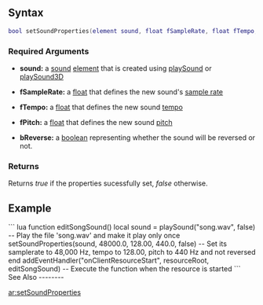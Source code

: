 Syntax
------

``` lua
bool setSoundProperties(element sound, float fSampleRate, float fTempo, float fPitch, bool bReverse )
```

### Required Arguments

-   **sound:** a [sound](/sound.md "wikilink") [element](/element.md "wikilink") that is created using [playSound](/playSound.md "wikilink") or [playSound3D](/playSound3D.md "wikilink")

<!-- -->

-   **fSampleRate:** a [float](/float.md "wikilink") that defines the new sound's [sample rate](http://en.wikipedia.org/wiki/Sampling_rate)

<!-- -->

-   **fTempo:** a [float](/float.md "wikilink") that defines the new sound [tempo](http://en.wikipedia.org/wiki/Tempo)

<!-- -->

-   **fPitch:** a [float](/float.md "wikilink") that defines the new sound [pitch](http://en.wikipedia.org/wiki/Pitch_%28music%29)

<!-- -->

-   **bReverse:** a [boolean](/boolean.md "wikilink") representing whether the sound will be reversed or not.

### Returns

Returns *true* if the properties sucessfully set, *false* otherwise.

Example
-------

<section name="Client" class="client" show="true">
``` lua
function editSongSound()
    local sound = playSound("song.wav", false) -- Play the file 'song.wav' and make it play only once
    setSoundProperties(sound, 48000.0, 128.00, 440.0, false) -- Set its samplerate to 48,000 Hz, tempo to 128.00, pitch to 440 Hz and not reversed
end
addEventHandler("onClientResourceStart", resourceRoot, editSongSound) -- Execute the function when the resource is started
```

</section>
See Also
--------

[ar:setSoundProperties](/ar:setSoundProperties.md "wikilink")
